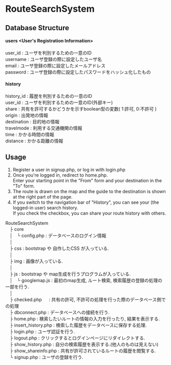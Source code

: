 # RouteSearchSystem

## Database Structure
#### users <User's Registration Information>
user_id  : ユーザを判別するための一意のID   
username : ユーザ登録の際に設定したユーザ名  
email    : ユーザ登録の際に設定したメールアドレス  
password : ユーザ登録の際に設定したパスワードをハッシュ化したもの  

#### history <keeps a history of searched routes>  
history_id   : 履歴を判別するための一意のID  
user_id      : ユーザを判別するための一意のID(外部キー)  
share        : 共有を許可するかどうかを示すboolean型の変数( 1:許可, 0:不許可 )  
origin       : 出発地の情報  
destination  : 目的地の情報  
travelmode   : 利用する交通機関の情報  
time         : かかる時間の情報  
distance     : かかる距離の情報   

## Usage
1. Register a user in signup.php, or log in with login.php  
2. Once you're logged in, redirect to home.php.  
   Enter your starting point in the "From" form and your destination in the "To" form.  
3. The route is drawn on the map and the guide to the destination is shown at the right part of the page.
4. If you switch to the navigation bar of "History", you can see your (the logged-in user) search history.  
   If you check the checkbox, you can share your route history with others.  

 RouteSearchSystem   
　├ core  
　│　└ config.php : データベースのログイン情報  
　│  
　├ css : bootstrap や 自作したCSS が入っている.  
　│  
　├ img : 画像が入っている.  
　│  
　├ js : bootstrap や map生成を行うプログラムが入っている.  
　│　└ googlemap.js    : 最初のmap生成, ルート検索, 検索履歴の登録の処理の一部を行う.  
　│  
　├ checked.php 　     : 共有の許可, 不許可の処理を行った際のデータベース側での処理  
　├ dbconnect.php      : データベースへの接続を行う.  
　├ home.php           : 検索したいルートの情報の入力を行ったり, 結果を表示する.  
　├ insert_history.php : 検索した履歴をデータベースに保存する処理.  
　├ login.php          : ユーザ認証を行う.  
　├ logout.php         : クリックするとログインページにリダイレクトする.  
　├ show_history.php   : 自分の検索履歴を表示する.(他人のものは見えない)  
　├ show_shareinfo.php : 共有が許可されているルートの履歴を閲覧する.  
　└ signup.php         : ユーザの登録を行う.  
